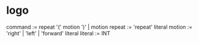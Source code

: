 # logo

command := repeat '(' motion ')' | motion
repeat := 'repeat' literal
motion := 'right' | 'left' | 'forward' literal
literal := INT
